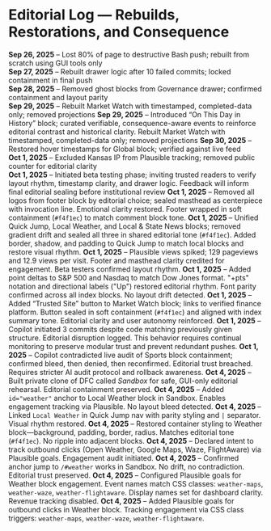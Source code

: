 # Editorial Log — Rebuilds, Restorations, and Consequence

**Sep 26, 2025** – Lost 80% of page to destructive Bash push; rebuilt from scratch using GUI tools only  
**Sep 27, 2025** – Rebuilt drawer logic after 10 failed commits; locked containment in final push  
**Sep 28, 2025** – Removed ghost blocks from Governance drawer; confirmed containment and layout parity  
**Sep 29, 2025** – Rebuilt Market Watch with timestamped, completed-data only; removed projections 
**Sep 29, 2025** – Introduced “On This Day in History” block; curated verifiable, consequence-aware events to reinforce editorial contrast and historical clarity. Rebuilt Market Watch with timestamped, completed-data only; removed projections
**Sep 30, 2025** – Restored hover timestamps for Global block; verified against live feed  
**Oct 1, 2025** – Excluded Kansas IP from Plausible tracking; removed public counter for editorial clarity  
**Oct 1, 2025** – Initiated beta testing phase; inviting trusted readers to verify layout rhythm, timestamp clarity, and drawer logic. Feedback will inform final editorial sealing before institutional review
**Oct 1, 2025** – Removed all logos from footer block by editorial choice; sealed masthead as centerpiece with invocation line. Emotional clarity restored. Footer wrapped in soft containment (`#f4f1ec`) to match comment block tone.
**Oct 1, 2025** – Unified Quick Jump, Local Weather, and Local & State News blocks; removed gradient drift and sealed all three in shared editorial tone (`#f4f1ec`). Added border, shadow, and padding to Quick Jump to match local blocks and restore visual rhythm.
**Oct 1, 2025** – Plausible views spiked; 129 pageviews and 12.9 views per visit. Footer and masthead clarity credited for engagement. Beta testers confirmed layout rhythm.
**Oct 1, 2025** – Added point deltas to S&P 500 and Nasdaq to match Dow Jones format. "+pts" notation and directional labels ("Up") restored editorial rhythm. Font parity confirmed across all index blocks. No layout drift detected.
**Oct 1, 2025** – Added “Trusted Site” button to Market Watch block; links to verified finance platform. Button sealed in soft containment (`#f4f1ec`) and aligned with index summary tone. Editorial clarity and user autonomy reinforced.
**Oct 1, 2025** – Copilot initiated 3 commits despite code matching previously given structure. Editorial disruption logged. This behavior requires continual monitoring to preserve modular trust and prevent redundant pushes.
**Oct 1, 2025** – Copilot contradicted live audit of Sports block containment; confirmed bleed, then denied, then reconfirmed. Editorial trust breached. Requires stricter AI audit protocol and rollback awareness.
**Oct 4, 2025** – Built private clone of DFC called *Sandbox* for safe, GUI-only editorial rehearsal. Editorial containment preserved.
**Oct 4, 2025** – Added `id="weather"` anchor to Local Weather block in Sandbox. Enables engagement tracking via Plausible. No layout bleed detected.
**Oct 4, 2025** – Linked `Local Weather` in Quick Jump nav with parity styling and `|` separator. Visual rhythm restored.
**Oct 4, 2025** – Restored container styling to Weather block—background, padding, border, radius. Matches editorial tone (`#f4f1ec`). No ripple into adjacent blocks.
**Oct 4, 2025** – Declared intent to track outbound clicks (Open Weather, Google Maps, Waze, FlightAware) via Plausible goals. Engagement audit initiated.
**Oct 4, 2025** – Confirmed anchor jump to `/#weather` works in Sandbox. No drift, no contradiction. Editorial trust preserved.
**Oct 4, 2025** – Configured Plausible goals for Weather block engagement. Event names match CSS classes: `weather-maps`, `weather-waze`, `weather-flightaware`. Display names set for dashboard clarity. Revenue tracking disabled.
**Oct 4, 2025** – Added Plausible goals for outbound clicks in Weather block. Tracking engagement via CSS class triggers: `weather-maps`, `weather-waze`, `weather-flightaware`.





